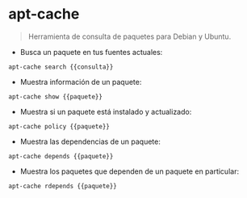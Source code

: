 # apt-cache

> Herramienta de consulta de paquetes para Debian y Ubuntu.

- Busca un paquete en tus fuentes actuales:

`apt-cache search {{consulta}}`

- Muestra información de un paquete:

`apt-cache show {{paquete}}`

- Muestra si un paquete está instalado y actualizado:

`apt-cache policy {{paquete}}`

- Muestra las dependencias de un paquete:

`apt-cache depends {{paquete}}`

- Muestra los paquetes que dependen de un paquete en particular:

`apt-cache rdepends {{paquete}}`
